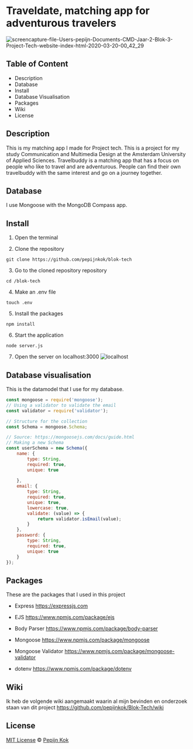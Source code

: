 # Traveldate, matching app for adventurous travelers
![screencapture-file-Users-pepijn-Documents-CMD-Jaar-2-Blok-3-Project-Tech-website-index-html-2020-03-20-00_42_29](https://user-images.githubusercontent.com/59015908/77124692-db21cd00-6a43-11ea-8988-8142e1309f9f.png)


## Table of Content
- Description
- Database
- Install
- Database Visualisation
- Packages
- Wiki
- License

## Description
This is my matching app I made for Project tech. This is a project for my study Communication and Multimedia Design at the Amsterdam University of Applied Sciences.
Travelbuddy is a matching app that has a focus on people who like to travel and are adventurous.
People can find their own travelbuddy with the same interest and go on a journey together.

## Database
I use Mongoose with the MongoDB Compass app.

## Install
1. Open the terminal

2. Clone the repository
```
git clone https://github.com/pepijnkok/blok-tech
```
 
3. Go to the cloned repository repository
```
cd /blok-tech
```

4. Make an .env file
```
touch .env
```

5. Install the packages
```
npm install
```

6. Start the application
```
node server.js
```

7. Open the server on localhost:3000
![localhost](https://user-images.githubusercontent.com/59015908/110480206-88bf3d80-80e6-11eb-9522-59f1a7134051.png)

## Database visualisation
This is the datamodel that I use for my database.

```javascript
const mongoose = require('mongoose');
// Using a validator to validate the email 
const validator = require('validator');

// Structure for the collection 
const Schema = mongoose.Schema;

// Source: https://mongoosejs.com/docs/guide.html
// Making a new Schema
const userSchema = new Schema({
	name: {
		type: String,
		required: true,
		unique: true
        
	},
	email: {
		type: String,
		required: true,
		unique: true,
		lowercase: true,
		validate: (value) => {
			return validator.isEmail(value);
		}   
	},
	password: {
		type: String,
		required: true,
		unique: true
	}
});
```

## Packages
These are the packages that I used in this project

- Express https://expressjs.com

- EJS  https://www.npmjs.com/package/ejs

- Body Parser https://www.npmjs.com/package/body-parser

- Mongoose https://www.npmjs.com/package/mongoose

- Mongoose Validator https://www.npmjs.com/package/mongoose-validator

- dotenv https://www.npmjs.com/package/dotenv

## Wiki
Ik heb de volgende wiki aangemaakt waarin al mijn bevinden en onderzoek staan van dit project
https://github.com/pepijnkok/Blok-Tech/wiki

## License
[MIT License](https://github.com/pepijnkok/blok-tech/blob/master/LICENSE.md) © [Pepijn Kok](https://github.com/pepijnkok)
